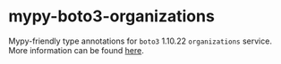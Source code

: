 # mypy-boto3-organizations

Mypy-friendly type annotations for `boto3` 1.10.22 `organizations` service.
More information can be found [here](https://github.com/vemel/mypy_boto3).